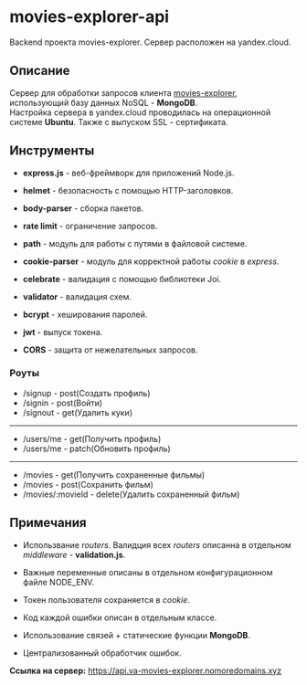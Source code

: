 # movies-explorer-api

Backend проекта movies-explorer. Сервер расположен на yandex.cloud.

## Описание

Сервер для обработки запросов клиента [movies-explorer](https://va-movies-explorer.nomoredomains.xyz), использующий базу данных NoSQL - **MongoDB**.
<br />
Настройка сервера в yandex.cloud проводилась на операционной системе **Ubuntu**. Также с выпуском SSL - сертификата.

## Инструменты

- **express.js** - веб-фреймворк для приложений Node.js.

- **helmet** - безопасность с помощью HTTP-заголовков.

- **body-parser** - сборка пакетов.

- **rate limit** - ограничение запросов.

- **path** - модуль для работы с путями в файловой системе.

- **cookie-parser** - модуль для корректной работы *cookie* в *express*.

- **celebrate** - валидация с помощью библиотеки Joi.

- **validator** - валидация схем.

- **bcrypt** - хеширования паролей.

- **jwt** - выпуск токена.

- **CORS** - защита от нежелательных запросов.

### Роуты

- /signup - post(Создать профиль)
- /signin - post(Войти)
- /signout - get(Удалить куки)
***
- /users/me - get(Получить профиль)
- /users/me - patch(Обновить профиль)
***
- /movies - get(Получить сохраненные фильмы)
- /movies - post(Сохранить фильм)
- /movies/:movieId - delete(Удалить сохраненный фильм)

## Примечания

- Использвание *routers*. Валидция всех *routers* описанна в отдельном *middleware* - **validation.js**.

- Важные переменные описаны в отдельном конфигурационном файле NODE_ENV.

- Токен пользователя сохраняется в *cookie*.

- Код каждой ошибки описан в отдельным классе.

- Использование связей + статические функции **MongoDB**.

- Централизованный обработчик ошибок.

**Ссылка на сервер:** https://api.va-movies-explorer.nomoredomains.xyz
